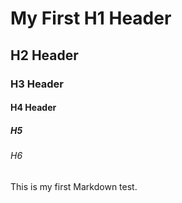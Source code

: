 # My First H1 Header
## H2 Header
### H3 Header
#### H4 Header
##### H5
###### H6

This is my first Markdown test. 

